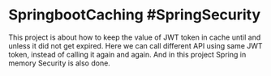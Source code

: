 # SpringbootCaching #SpringSecurity
This project is about how to keep the value of JWT token in cache until and unless it did not get expired. Here we can call different API using same JWT token, instead of calling it again and again.
And in this project Spring in memory Security is also done.

